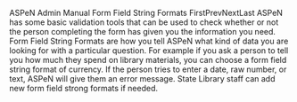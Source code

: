 ASPeN Admin Manual
Form Field String Formats
FirstPrevNextLast
ASPeN has some basic validation tools that can be used to check whether or not the person completing the form has given you the information you need.  Form Field String Formats are how you tell ASPeN what kind of data you are looking for with a particular question.  For example if you ask a person to tell you how much they spend on library materials, you can choose a form field string format of currency.  If the person tries to enter a date, raw number, or text, ASPeN will give them an error message.  State Library staff can add new form field strong formats if needed.